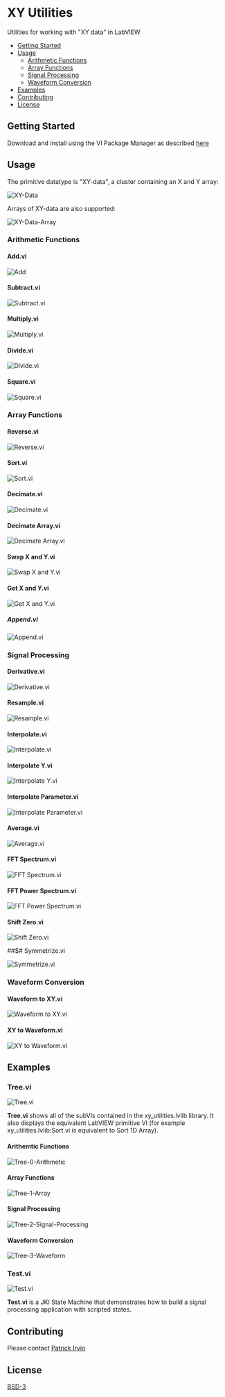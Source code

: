 # XY Utilities
Utilities for working with "XY data" in LabVIEW

- [Getting Started](#getting-started)
- [Usage](#usage)
  - [Arithmetic Functions](#arithmetic-functions)
  - [Array Functions](#array-functions)
  - [Signal Processing](#signal-processing)
  - [Waveform Conversion](#waveform-conversion)
- [Examples](#examples)
- [Contributing](#contributing)
- [License](#license)

## Getting Started
Download and install using the VI Package Manager as described [here](https://levylabpitt.github.io/)

[Video tutorial]: (https://www.youtube.com/watch?v=hYuaFTodvhw)

## Usage

The primitive datatype is "XY-data", a cluster containing an X and Y array:

![XY-Data](images/XY-Data.png)

Arrays of XY-data are also supported:

![XY-Data-Array](images/XY-Data-Array.png)

### Arithmetic Functions
#### Add.vi

![Add](images/Add.vi.png)

#### Subtract.vi

![Subtract.vi](images/Subtract.vi.png)

#### Multiply.vi

![Multiply.vi](images/Multiply.vi.png)

#### Divide.vi

![Divide.vi](images/Divide.vi.png)

#### Square.vi

![Square.vi](images/Square.vi.png)

### Array Functions
#### Reverse.vi

![Reverse.vi](images/Reverse.vi.png)

#### Sort.vi

![Sort.vi](images/Sort.vi.png)

#### Decimate.vi

![Decimate.vi](images/Decimate.vi.png)

#### Decimate Array.vi

![Decimate Array.vi](images/Decimate-Array.vi.png)

#### Swap X and Y.vi

![Swap X and Y.vi](images/Swap-X-and-Y.vi.png)

#### Get X and Y.vi

![Get X and Y.vi](images/Get-X-and-Y.vi.png)

##### Append.vi

![Append.vi](images/Append.vi.png)

### Signal Processing
#### Derivative.vi

![Derivative.vi](images/Derivative.vi.png)

#### Resample.vi

![Resample.vi](images/Resample.vi.png)

#### Interpolate.vi

![Interpolate.vi](images/Interpolate.vi.png)

#### Interpolate Y.vi

![Interpolate Y.vi](images/Interpolate-Y.vi.png)

#### Interpolate Parameter.vi

![Interpolate Parameter.vi](images/Interpolate-Parameter.vi.png)

#### Average.vi

![Average.vi](images/Average.vi.png)

#### FFT Spectrum.vi

![FFT Spectrum.vi](images/FFT-Spectrum.vi.png)

#### FFT Power Spectrum.vi

![FFT Power Spectrum.vi](images/FFT-Power-Spectrum.vi.png)

#### Shift Zero.vi

![Shift Zero.vi](images/Shift-Zero.vi.png)

##$# Symmetrize.vi

![Symmetrize.vi](images/Symmetrize.vi.png)

### Waveform Conversion

#### Waveform to XY.vi

![Waveform to XY.vi](images/Waveform-to-XY.vi.png)

#### XY to Waveform.vi

![XY to Waveform.vi](images/XY-to-Waveform.vi.png)

## Examples

### Tree.vi

![Tree.vi](images/Tree.vi.png)

**Tree.vi** shows all of the subVIs contained in the xy_utilities.lvlib library. It also displays the equivalent LabVIEW primitive VI (for example xy_utilities.lvlib:Sort.vi is equivalent to Sort 1D Array).

#### Arithemtic Functions

![Tree-0-Arithmetic](images/Tree-0-Arithmetic.png)

#### Array Functions

![Tree-1-Array](images/Tree-1-Array.png)

#### Signal Processing

![Tree-2-Signal-Processing](images/Tree-2-Signal-Processing.png)

#### Waveform Conversion

![Tree-3-Waveform](images/Tree-3-Waveform.png)

### Test.vi

![Test.vi](images/Test.vi.png)

**Test.vi** is a JKI State Machine that demonstrates how to build a signal processing application with scripted states.

## Contributing
Please contact [Patrick Irvin](https://github.com/ciozi137)

## License
[BSD-3](https://opensource.org/licenses/BSD-3-Clause)
